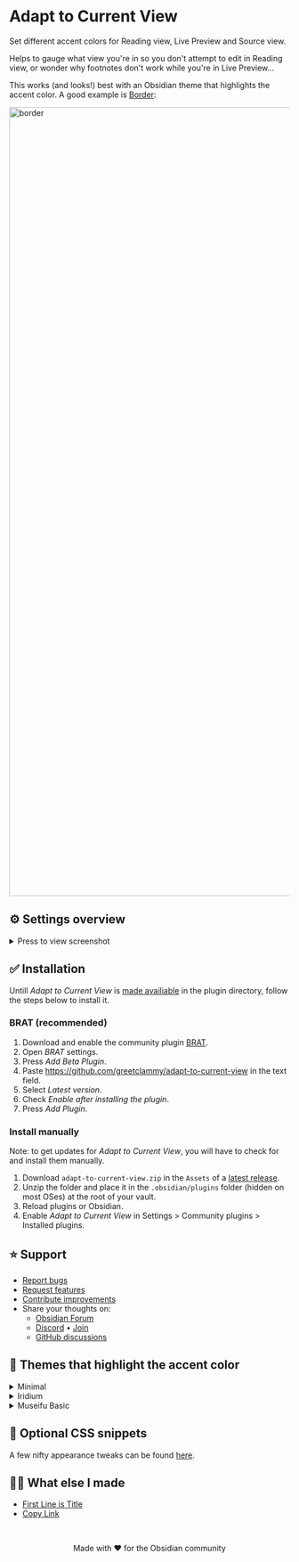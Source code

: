 # Adapt to Current View

Set different accent colors for Reading view, Live Preview and Source view. 

Helps to gauge what view you're in so you don't attempt to edit in Reading view, or wonder why footnotes don't work while you're in Live Preview...

This works (and looks!) best with an Obsidian theme that highlights the accent color. A good example is [Border](https://github.com/Akifyss/obsidian-border):

<img width="1890" height="1417" alt="border" src="https://github.com/user-attachments/assets/1d9b34d1-7105-4592-8b76-4cc649b1ec08" />

## ⚙️ Settings overview

<details>
  <summary>Press to view screenshot</summary>
<img width="918" height="707" alt="Screenshot 2025-08-01 at 23 40 53" src="https://github.com/user-attachments/assets/814f8d5a-07f6-4fd2-bd7a-d27c50f2a69e" />
</details>

## ✅ Installation

Untill _Adapt to Current View_ is [made availiable](https://github.com/obsidianmd/obsidian-releases/pull/7337) in the plugin directory, follow the steps below to install it.

### BRAT (recommended)

1. Download and enable the community plugin [BRAT](https://obsidian.md/plugins?id=obsidian42-brat).
2. Open _BRAT_ settings.
3. Press _Add Beta Plugin_.
4. Paste https://github.com/greetclammy/adapt-to-current-view in the text field.
5. Select _Latest version_.
6. Check _Enable after installing the plugin_.
7. Press _Add Plugin_.

### Install manually

Note: to get updates for _Adapt to Current View_, you will have to check for and install them manually.

1. Download `adapt-to-current-view.zip` in the `Assets` of a [latest release](https://github.com/greetclammy/adapt-to-current-view/releases).
2. Unzip the folder and place it in the `.obsidian/plugins` folder (hidden on most OSes) at the root of your vault.
3. Reload plugins or Obsidian.
4. Enable _Adapt to Current View_ in Settings > Community plugins > Installed plugins.

## ⭐️ Support

- [Report bugs](https://github.com/greetclammy/first-line-is-title/issues)
- [Request features](https://github.com/greetclammy/first-line-is-title/issues)
- [Contribute improvements](https://github.com/greetclammy/first-line-is-title/pulls)
- Share your thoughts on:
  - [Obsidian Forum](https://forum.obsidian.md/t/plugin-to-asign-different-accent-colors-for-reading-view-live-preview-and-source-view/90504)
  - [Discord](https://discord.com/channels/686053708261228577/707816848615407697) • [Join](https://discord.com/invite/obsidianmd)
  - [GitHub discussions](https://github.com/greetclammy/adapt-to-current-view/discussions)

## 🎨 Themes that highlight the accent color

<details>
<summary>Minimal</summary>

https://minimal.guide/home

**Recommended settings to enable:**

1. _Undeline_ tab style, configured via [Style Settings](https://obsidian.md/plugins?id=obsidian-style-settings).
2. _Colorful active states_, configured in [Minimal Theme Settings](https://obsidian.md/plugins?id=obsidian-minimal-settings).

<img width="1890" height="1417" alt="minimal" src="https://github.com/user-attachments/assets/7cd8019a-7ad1-4a18-a822-cc1b34a6acfb" />

![3f2bea90b423b4d4744b45cc5b7ddab1196ac671](https://github.com/user-attachments/assets/cd7b1b3a-f630-4b19-8f08-b4aef0b7e010)
</details>

<details>
  <summary>Iridium</summary>
<p></p>https://github.com/kyffa/Iridium</p>
<img width="4711" height="2650" alt="image" src="https://github.com/user-attachments/assets/6b52e43d-cef4-4967-8530-f388c3a99a1b" />  
</details>

<details>
  <summary>Museifu Basic</summary>
<p></p>https://github.com/account-not-relevant/museifu-basic-theme</p>
<img width="1919" height="1016" alt="image" src="https://github.com/user-attachments/assets/a72c1a9b-7561-438d-9af0-62e633763e70" />
</details>

## 🔧 Optional CSS snippets

A few nifty appearance tweaks can be found [here](https://github.com/greetclammy/adapt-to-current-view/tree/main/Optional%20CSS%20snippets).

## 👨‍💻 What else I made

- [First Line is Title](https://github.com/greetclammy/first-line-is-title)
- [Copy Link](https://github.com/greetclammy/copy-link)

<br>

<p align="center">Made with ❤️ for the Obsidian community</p>
